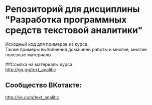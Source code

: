 # Репозиторий для дисциплины "Разработка программных средств текстовой аналитики"
Исходный код для примеров из курса.  
Также примеры выполнения домашней работы и многие, многие полезные материалы.

##Ссылка на материалы курса:   
  http://gg.gg/text_analitic  
  
## Сообщество ВКотакте:
  http://vk.com/text_analitic  


